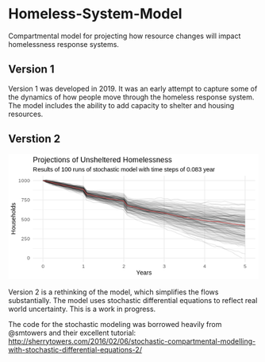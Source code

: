 # Homeless-System-Model
Compartmental model for projecting how resource changes will impact homelessness response systems.

## Version 1
Version 1 was developed in 2019. It was an early attempt to capture some of the dynamics of how people move through the homeless response system. The model includes the ability to add capacity to shelter and housing resources.

## Verstion 2

![Example](/images/stochastic_example.png)

Version 2 is a rethinking of the model, which simplifies the flows substantially. The model uses stochastic differential equations to reflect real world uncertainty. This is a work in progress.

The code for the stochastic modeling was borrowed heavily from @smtowers and their excellent tutorial: http://sherrytowers.com/2016/02/06/stochastic-compartmental-modelling-with-stochastic-differential-equations-2/ 
